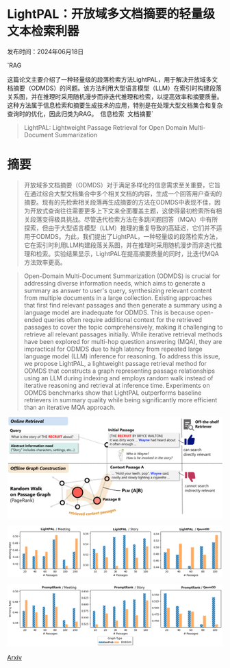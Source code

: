 # LightPAL：开放域多文档摘要的轻量级文本检索利器

发布时间：2024年06月18日

`RAG

这篇论文主要介绍了一种轻量级的段落检索方法LightPAL，用于解决开放域多文档摘要（ODMDS）的问题。该方法利用大型语言模型（LLM）在索引时构建段落关系图，并在推理时采用随机漫步而非迭代推理和检索，以提高效率和摘要质量。这种方法属于信息检索和摘要生成技术的应用，特别是在处理大型文档集合和复杂查询时的优化，因此归类为RAG。` `信息检索` `文档摘要`

> LightPAL: Lightweight Passage Retrieval for Open Domain Multi-Document Summarization

# 摘要

> 开放域多文档摘要（ODMDS）对于满足多样化的信息需求至关重要，它旨在通过综合大型文档集合中多个相关文档的内容，生成一个回答用户查询的摘要。现有的先检索相关段落再生成摘要的方法在ODMDS中表现不佳，因为开放式查询往往需要更多上下文来全面覆盖主题，这使得最初检索所有相关段落变得极具挑战。尽管迭代检索方法在多跳问题回答（MQA）中有所探索，但由于大型语言模型（LLM）推理的重复导致的高延迟，它们并不适用于ODMDS。为此，我们提出了LightPAL，一种轻量级的段落检索方法，它在索引时利用LLM构建段落关系图，并在推理时采用随机漫步而非迭代推理和检索。实验结果显示，LightPAL在提高摘要质量的同时，比迭代MQA方法效率更高。

> Open-Domain Multi-Document Summarization (ODMDS) is crucial for addressing diverse information needs, which aims to generate a summary as answer to user's query, synthesizing relevant content from multiple documents in a large collection. Existing approaches that first find relevant passages and then generate a summary using a language model are inadequate for ODMDS. This is because open-ended queries often require additional context for the retrieved passages to cover the topic comprehensively, making it challenging to retrieve all relevant passages initially. While iterative retrieval methods have been explored for multi-hop question answering (MQA), they are impractical for ODMDS due to high latency from repeated large language model (LLM) inference for reasoning. To address this issue, we propose LightPAL, a lightweight passage retrieval method for ODMDS that constructs a graph representing passage relationships using an LLM during indexing and employs random walk instead of iterative reasoning and retrieval at inference time. Experiments on ODMDS benchmarks show that LightPAL outperforms baseline retrievers in summary quality while being significantly more efficient than an iterative MQA approach.

![LightPAL：开放域多文档摘要的轻量级文本检索利器](../../../paper_images/2406.12494/overview.png)

![LightPAL：开放域多文档摘要的轻量级文本检索利器](../../../paper_images/2406.12494/graph_win_ppr_commandr_v2.png)

![LightPAL：开放域多文档摘要的轻量级文本检索利器](../../../paper_images/2406.12494/graph_win_promptrank_commandr_v2.png)

[Arxiv](https://arxiv.org/abs/2406.12494)